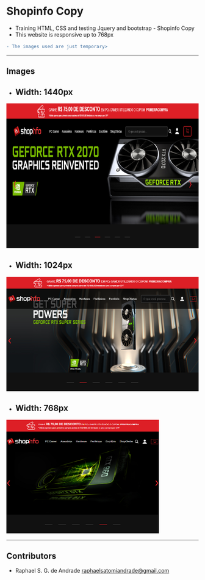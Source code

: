 # Shopinfo Copy


- Training HTML, CSS and testing Jquery and bootstrap - Shopinfo Copy
- This website is responsive up to 768px
```diff
- The images used are just temporary>
```
---
## Images
- <h2>Width: 1440px</h2>
 <img src="assets/images/site_1440.png" width="880" height="380"> <br/>
- <h2>Width: 1024px</h2>
 <img src="assets/images/site_1024.png" width="540" height="300"> <br/>
- <h2>Width: 768px</h2>
 <img src="assets/images/site_768.png" width="400" height="298">


---
## Contributors

- Raphael S. G. de Andrade <raphaelsatomiandrade@gmail.com>
